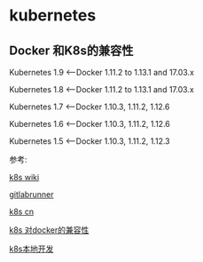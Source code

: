 # kubernetes

## Docker 和K8s的兼容性

Kubernetes 1.9  <--Docker 1.11.2 to 1.13.1 and 17.03.x

Kubernetes 1.8  <--Docker 1.11.2 to 1.13.1 and 17.03.x

Kubernetes 1.7  <--Docker 1.10.3,  1.11.2,  1.12.6

Kubernetes 1.6  <--Docker 1.10.3,  1.11.2,  1.12.6

Kubernetes 1.5  <--Docker 1.10.3,  1.11.2,  1.12.3


参考:

[k8s wiki](https://zh.wikipedia.org/wiki/Kubernetes)

[gitlabrunner](https://docs.gitlab.com/runner/)

[k8s cn](https://kubernetes.io/cn/docs/tutorials/kubernetes-basics/)

[k8s 对docker的兼容性](https://blog.csdn.net/CSDN_duomaomao/article/details/79171027)

[k8s本地开发](https://blog.qikqiak.com/post/skaffold-simple-local-develop-k8s-app-tools/)